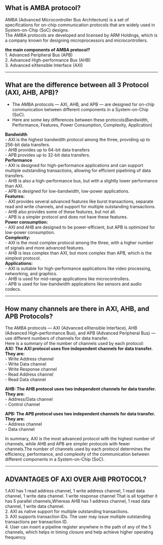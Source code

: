 ## **What is AMBA protocol?**  
  AMBA (Advanced Microcontroller Bus Architecture) is a set of specifications for on-chip communication protocols that  are widely used in System-on-Chip (SoC) designs.  
  The AMBA protocols are developed and licensed by ARM Holdings, which is a company known for designing microprocessors and microcontrollers.

**the main components of AMBA protocol?**  
    1. Advanced Peripheral Bus (APB)  
    2. Advanced High-performance Bus (AHB)  
    3. Advanced eXtensible Interface (AXI)  

------------------------------------------------------------------------------------------------------------------------------------------------
## **What are the difference between all 3 Protocol (AXI, AHB, APB)?**    
   - The AMBA protocols — AXI, AHB, and APB — are designed for on-chip communication between different components in a System-on-Chip (SoC).  
   - Here are some key differences between these protocols(Bandwidth, Performance, Features, Power Consumption, Complexity, Application)  

**Bandwidth**  
      - AXI is the highest bandwidth protocol among the three, providing up to 256-bit data transfers.  
      - AHB provides up to 64-bit data transfers  
      - APB provides up to 32-bit data transfers.  
**Performance**  
      - AXI is designed for high-performance applications and can support multiple outstanding transactions, allowing for efficient pipelining of data transfers.  
      - AHB is also a high-performance bus, but with a slightly lower performance than AXI.  
      - APB is designed for low-bandwidth, low-power applications.  
**Features:**  
      - AXI provides several advanced features like burst transactions, separate read and write channels, and support for multiple outstanding transactions.  
      - AHB also provides some of these features, but not all.  
      - APB is a simpler protocol and does not have these features.  
**Power consumption:**   
      - AXI and AHB are designed to be power-efficient, but APB is optimized for low-power consumption.  
**Complexity:**  
      - AXI is the most complex protocol among the three, with a higher number of signals and more advanced features.  
      - AHB is less complex than AXI, but more complex than APB, which is the simplest protocol.  
**Applications:**  
      - AXI is suitable for high-performance applications like video processing, networking, and graphics.  
      - AHB is used for mid-range applications like microcontrollers.  
      - APB is used for low-bandwidth applications like sensors and audio codecs.   
      
------------------------------------------------------------------------------------------------------------------------------------------------------
## **How many channels are there in AXI, AHB, and APB Protocols?**  
  The AMBA protocols — AXI (Advanced eXtensible Interface), AHB (Advanced High-performance Bus), and APB (Advanced Peripheral Bus) — use different numbers of channels for data transfer.  
  Here is a summary of the number of channels used by each protocol:  
  **AXI: The AXI protocol uses five independent channels for data transfer. They are:**   
    - Write Address channel  
    - Write Data channel  
    - Write Response channel  
    - Read Address channel  
    - Read Data channel  

  **AHB: The AHB protocol uses two independent channels for data transfer. They are:**  
    - Address/Data channel  
    - Control channel  

  **APB: The APB protocol uses two independent channels for data transfer. They are:**  
    - Address channel  
    - Data channel  

  In summary,
  AXI is the most advanced protocol with the highest number of channels, while AHB and APB are simpler protocols with fewer channels.The number of channels used by each protocol determines the efficiency, performance, and complexity of the communication between different components in a System-on-Chip (SoC).  
  
-----------------------------------------------------------------------------------------------------------------------------------------------
## **ADVANTAGES OF AXI OVER AHB PROTOCOL?**  
  1.AXI has 1 read address channel, 1 write address channel, 1 read data channel, 1 write data channel. 1  write response channel That is all together it has 5 parallel channels,Whereas AHB has 1 address channel, 1 read data channel, 1 write data channel.  
  2. AXI as native support for multiple outstanding transactions.   
  3. AXI supports transaction IDs. The user may issue multiple outstanding transactions per transaction ID.   
  4. User can insert a pipeline register anywhere in the path of any of the 5 channels, which helps in timing closure and help achieve higher operating frequency.
    
